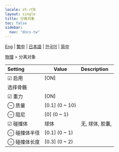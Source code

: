 ```yaml
---
locale: zh-rCN
layout: single
title: 分离对象
toc: false
sidebar:
  nav: "docs-tw"
---
```

[Eng](/dancexr/menu/2025.4/actor/detach_object) | [繁中](/tw/dancexr/menu/2025.4/actor/detach_object) | [日本語](/jp/dancexr/menu/2025.4/actor/detach_object) | [한국어](/kr/dancexr/menu/2025.4/actor/detach_object) | [简中](/zh/dancexr/menu/2025.4/actor/detach_object)

[物理](../menu#物理) > 分离对象



| Setting | Value | Description |
| :--- | --- | :--- |
|<nobr> ☑ 启用</nobr>| [ON] | 
|<nobr> 选择骨骼</nobr>|| 
|<nobr> ☑ 重力</nobr>| [ON] | 
|<nobr> ⊖ 质量</nobr>| [0.1] (0 ~ 10) | 
|<nobr> ⊖ 阻尼</nobr>| [0] (0 ~ 1) | 
|<nobr>☑ 碰撞体</nobr>| 球体 | 无, 球体, 胶囊, 
|<nobr> ⊖ 碰撞体半径</nobr>| [0.1] (0 ~ 1) | 
|<nobr> ⊖ 碰撞体长度</nobr>| [0.3] (0 ~ 2) | 
